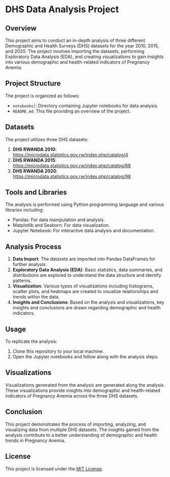 # DHS Data Analysis Project

## Overview

This project aims to conduct an in-depth analysis of three different Demographic and Health Surveys (DHS) datasets for the year 2010, 2015, and 2020. The project involves importing the datasets, performing Exploratory Data Analysis (EDA), and creating visualizations to gain insights into various demographic and health-related indicators of Pregnancy Anemia.

## Project Structure

The project is organized as follows:

- `notebooks/`: Directory containing Jupyter notebooks for data analysis.
- `README.md`: This file providing an overview of the project.

## Datasets

The project utilizes three DHS datasets:

1. **DHS RWANDA 2010**: https://microdata.statistics.gov.rw/index.php/catalog/4
2. **DHS RWANDA 2015**: https://microdata.statistics.gov.rw/index.php/catalog/68
3. **DHS RWANDA 2020**: https://microdata.statistics.gov.rw/index.php/catalog/98

## Tools and Libraries

The analysis is performed using Python programming language and various libraries including:

- Pandas: For data manipulation and analysis.
- Matplotlib and Seaborn: For data visualization.
- Jupyter Notebook: For interactive data analysis and documentation.

## Analysis Process

1. **Data Import**: The datasets are imported into Pandas DataFrames for further analysis.
2. **Exploratory Data Analysis (EDA)**: Basic statistics, data summaries, and distributions are explored to understand the data structure and identify patterns.
3. **Visualization**: Various types of visualizations including histograms, scatter plots, and heatmaps are created to visualize relationships and trends within the data.
4. **Insights and Conclusions**: Based on the analysis and visualizations, key insights and conclusions are drawn regarding demographic and health indicators.

## Usage

To replicate the analysis:

1. Clone this repository to your local machine.
2. Open the Jupyter notebooks and follow along with the analysis steps.

## Visualizations

Visualizations generated from the analysis are generated along the analysis. These visualizations provide insights into demographic and health-related indicators of Pregnancy Anemia across the three DHS datasets.

## Conclusion

This project demonstrates the process of importing, analyzing, and visualizing data from multiple DHS datasets. The insights gained from the analysis contribute to a better understanding of demographic and health trends in Pregnancy Anemia.

## License

This project is licensed under the [MIT License](LICENSE).
